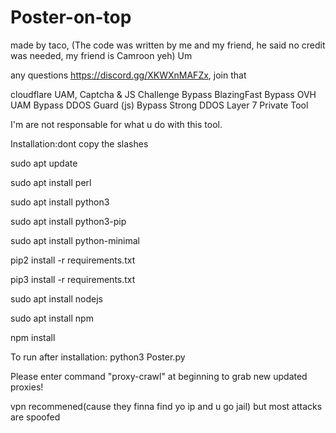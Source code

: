 # Poster-on-top


made by taco, (The code was written by me and my friend, he said no credit was needed, my friend is Camroon yeh) Um 

any questions https://discord.gg/XKWXnMAFZx, join that


cloudflare UAM, Captcha & JS Challenge Bypass
BlazingFast Bypass
OVH UAM Bypass
DDOS Guard (js) Bypass
Strong DDOS Layer 7
Private Tool






I'm are not responsable for what u do with this tool.

Installation:dont copy the slashes

sudo apt update

sudo apt install perl

sudo apt install python3

sudo apt install python3-pip

sudo apt install python-minimal

pip2 install -r requirements.txt

pip3 install -r requirements.txt

sudo apt install nodejs

sudo apt install npm

npm install

To run after installation:
python3 Poster.py

Please enter command "proxy-crawl" at beginning to grab new updated proxies!

vpn recommened(cause they finna find yo ip and u go jail)
but most attacks are spoofed
